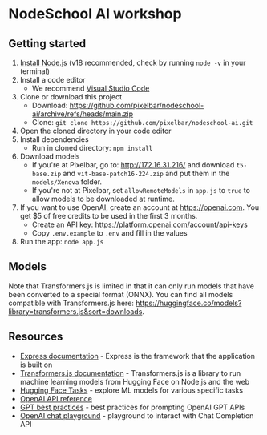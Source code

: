 # NodeSchool AI workshop

## Getting started

1. [Install Node.js](https://nodejs.org/en/download) (v18 recommended, check by running `node -v` in your terminal)
2. Install a code editor
   - We recommend [Visual Studio Code](https://code.visualstudio.com)
3. Clone or download this project
   - Download: https://github.com/pixelbar/nodeschool-ai/archive/refs/heads/main.zip
   - Clone: `git clone https://github.com/pixelbar/nodeschool-ai.git`
4. Open the cloned directory in your code editor
5. Install dependencies
   - Run in cloned directory: `npm install`
6. Download models
   - If you're at Pixelbar, go to: http://172.16.31.216/ and download `t5-base.zip` and `vit-base-patch16-224.zip` and put them in the `models/Xenova` folder.
   - If you're not at Pixelbar, set `allowRemoteModels` in `app.js` to `true` to allow models to be downloaded at runtime.
7. If you want to use OpenAI, create an account at https://openai.com. You get $5 of free credits to be used in the first 3 months.
   - Create an API key: https://platform.openai.com/account/api-keys
   - Copy `.env.example` to `.env` and fill in the values
8. Run the app: `node app.js`

## Models

Note that Transformers.js is limited in that it can only run models that have been converted to a special format (ONNX). You can find all models compatible with Transformers.js here: https://huggingface.co/models?library=transformers.js&sort=downloads.

## Resources

- [Express documentation](https://expressjs.com) - Express is the framework that the application is built on
- [Transformers.js documentation](https://huggingface.co/docs/transformers.js/index) - Transformers.js is a library to run machine learning models from Hugging Face on Node.js and the web
- [Hugging Face Tasks](https://huggingface.co/tasks) - explore ML models for various specific tasks
- [OpenAI API reference](https://platform.openai.com/docs/api-reference?lang=node.js)
- [GPT best practices](https://platform.openai.com/docs/guides/gpt-best-practices) - best practices for prompting OpenAI GPT APIs
- [OpenAI chat playground](https://platform.openai.com/playground?mode=chat) - playground to interact with Chat Completion API
